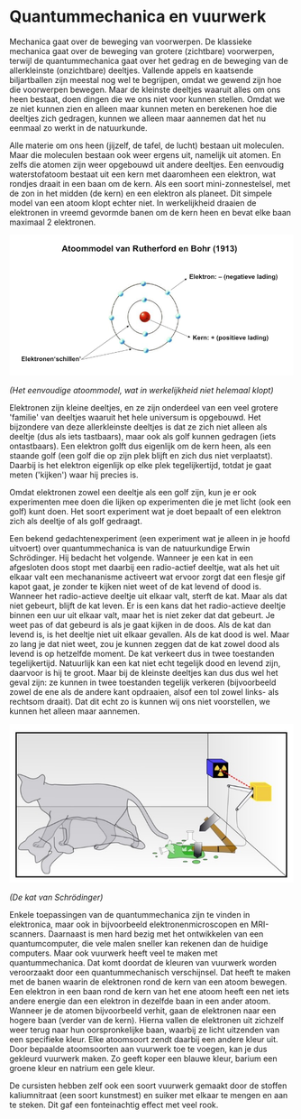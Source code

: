 # Quantummechanica en vuurwerk
Mechanica gaat over de beweging van voorwerpen. De klassieke mechanica gaat over de beweging van grotere (zichtbare) voorwerpen, terwijl de quantummechanica gaat over het gedrag en de beweging van de allerkleinste (onzichtbare) deeltjes. Vallende appels en kaatsende biljartballen zijn meestal nog wel te begrijpen, omdat we gewend zijn hoe die voorwerpen bewegen. Maar de kleinste deeltjes waaruit alles om ons heen bestaat, doen dingen die we ons niet voor kunnen stellen. Omdat we ze niet kunnen zien en alleen maar kunnen meten en berekenen hoe die deeltjes zich gedragen, kunnen we alleen maar aannemen dat het nu eenmaal zo werkt in de natuurkunde.

Alle materie om ons heen (jijzelf, de tafel, de lucht) bestaan uit moleculen. Maar die moleculen bestaan ook weer ergens uit, namelijk uit atomen. En zelfs die atomen zijn weer opgebouwd uit andere deeltjes. Een eenvoudig waterstofatoom bestaat uit een kern met daaromheen een elektron, wat rondjes draait in een baan om de kern. Als een soort mini-zonnestelsel, met de zon in het midden (de kern) en een elektron als planeet. Dit simpele model van een atoom klopt echter niet. In werkelijkheid draaien de elektronen in vreemd gevormde banen om de kern heen en bevat elke baan maximaal 2 elektronen.

![atoommodel](atoommodel.png)

*(Het eenvoudige atoommodel, wat in werkelijkheid niet helemaal klopt)*

Elektronen zijn kleine deeltjes, en ze zijn onderdeel van een veel grotere 'familie' van deeltjes waaruit het hele universum is opgebouwd. Het bijzondere van deze allerkleinste deeltjes is dat ze zich niet alleen als deeltje (dus als iets tastbaars), maar ook als golf kunnen gedragen (iets ontastbaars). Een elektron golft dus eigenlijk om de kern heen, als een staande golf (een golf die op zijn plek blijft en zich dus niet verplaatst). Daarbij is het elektron eigenlijk op elke plek tegelijkertijd, totdat je gaat meten ('kijken') waar hij precies is.

Omdat elektronen zowel een deeltje als een golf zijn, kun je er ook experimenten mee doen die lijken op experimenten die je met licht (ook een golf) kunt doen. Het soort experiment wat je doet bepaalt of een elektron zich als deeltje of als golf gedraagt.

Een bekend gedachtenexperiment (een experiment wat je alleen in je hoofd uitvoert) over quantummechanica is van de natuurkundige Erwin Schrödinger. Hij bedacht het volgende. Wanneer je een kat in een afgesloten doos stopt met daarbij een radio-actief deeltje, wat als het uit elkaar valt een mechananisme activeert wat ervoor zorgt dat een flesje gif kapot gaat, je zonder te kijken niet weet of de kat levend of dood is. Wanneer het radio-actieve deeltje uit elkaar valt, sterft de kat. Maar als dat niet gebeurt, blijft de kat leven. Er is een kans dat het radio-actieve deeltje binnen een uur uit elkaar valt, maar het is niet zeker dat dat gebeurt. Je weet pas of dat gebeurd is als je gaat kijken in de doos. Als de kat dan levend is, is het deeltje niet uit elkaar gevallen. Als de kat dood is wel. Maar zo lang je dat niet weet, zou je kunnen zeggen dat de kat zowel dood als levend is op hetzelfde moment. De kat verkeert dus in twee toestanden tegelijkertijd. Natuurlijk kan een kat niet echt tegelijk dood en levend zijn, daarvoor is hij te groot. Maar bij de kleinste deeltjes kan dus dus wel het geval zijn: ze kunnen in twee toestanden tegelijk verkeren (bijvoorbeeld zowel de ene als de andere kant opdraaien, alsof een tol zowel links- als rechtsom draait). Dat dit echt zo is kunnen wij ons niet voorstellen, we kunnen het alleen maar aannemen.

![schrodinger](schrodinger.jpg)

*(De kat van Schrödinger)*

Enkele toepassingen van de quantummechanica zijn te vinden in elektronica, maar ook in bijvoorbeeld elektronenmicroscopen en MRI-scanners. Daarnaast is men hard bezig met het ontwikkelen van een quantumcomputer, die vele malen sneller kan rekenen dan de huidige computers. Maar ook vuurwerk heeft veel te maken met quantummechanica. Dat komt doordat de kleuren van vuurwerk worden veroorzaakt door een quantummechanisch verschijnsel. Dat heeft te maken met de banen waarin de elektronen rond de kern van een atoom bewegen. Een elektron in een baan rond de kern van het ene atoom heeft een net iets andere energie dan een elektron in dezelfde baan in een ander atoom. Wanneer je de atomen bijvoorbeeld verhit, gaan de elektronen naar een hogere baan (verder van de kern). Hierna vallen de elektronen uit zichzelf weer terug naar hun oorspronkelijke baan, waarbij ze licht uitzenden van een specifieke kleur. Elke atoomsoort zendt daarbij een andere kleur uit. Door bepaalde atoomsoorten aan vuurwerk toe te voegen, kan je dus gekleurd vuurwerk maken. Zo geeft koper een blauwe kleur, barium een groene kleur en natrium een gele kleur.

De cursisten hebben zelf ook een soort vuurwerk gemaakt door de stoffen kaliumnitraat (een soort kunstmest) en suiker met elkaar te mengen en aan te steken. Dit gaf een fonteinachtig effect met veel rook.
